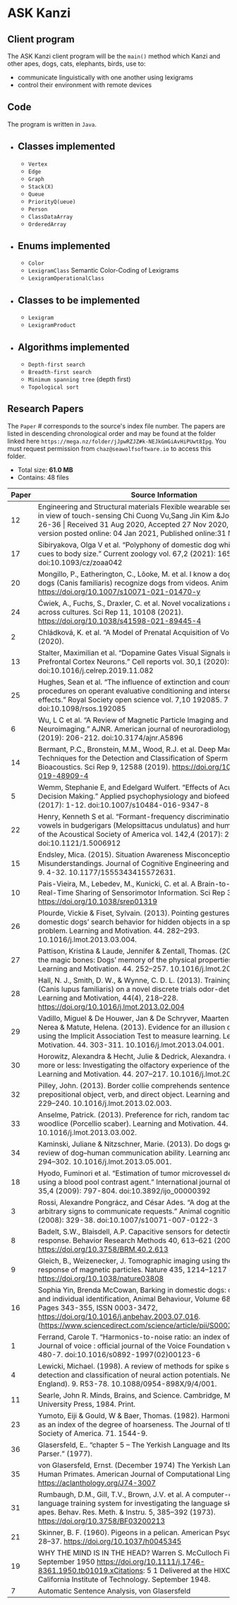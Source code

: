 # ASK Kanzi
## Client program

The ASK Kanzi client program will be the `main()` method which Kanzi and other apes, dogs, cats, elephants, birds, use to:
 * communicate linguistically with one another using lexigrams 
 * control their environment with remote devices


## Code
The program is written in `Java`.

* ## Classes implemented
  * `Vertex`
  * `Edge`
  * `Graph`
  * `Stack(X)` 
  * `Queue`
  * `PriorityQ(ueue)`
  * `Person`
  * `ClassDataArray`
  * `OrderedArray`

* ## Enums implemented
  * `Color` 
  * `LexigramClass` Semantic Color-Coding of Lexigrams
  * `LexigramOperationalClass`

*  ## Classes to be implemented
    * `Lexigram`
    * `LexigramProduct`

*  ## Algorithms implemented
    * `Depth-first search`
    * `Breadth-first search`
    * `Minimum spanning tree` (depth first)
    * `Topological sort`




## Research Papers

The `Paper` # corresponds to the source's index file number. The papers are listed in descending chronological order and may be found at the folder linked here `https://mega.nz/folder/jJpwRZJZ#k-NEJkGmGiAvHiPUwt8Ipg`. You must request permission from `chaz@seawolfsoftware.io` to access this folder.

* Total size: __61.0 MB__
* Contains: 48 files



|   Paper  |   Source Information                                                                                                                                                                                                                                                                                                        |   Year  |
|-----------|-----------------------------------------------------------------------------------------------------------------------------------------------------------------------------------------------------------------------------------------------------------------------------------------------------------------------------|---------|
|   12      |   Engineering and Structural materials Flexible wearable sensors - an update in view of touch-sensing Chi Cuong Vu,Sang Jin Kim &Jooyong Kim Pages 26-36 \| Received 31 Aug 2020, Accepted 27 Nov 2020, Accepted author version posted online: 04 Jan 2021, Published online:31 Mar 2021                                    |   2021  |
|   17      |   Sibiryakova, Olga V et al. “Polyphony of domestic dog whines and vocal cues to body size.” Current zoology vol. 67,2 (2021): 165-176. doi:10.1093/cz/zoaa042                                                                                                                                                              |   2021  |
|   20      |   Mongillo, P., Eatherington, C., Lõoke, M. et al. I know a dog when I see one: dogs (Canis familiaris) recognize dogs from videos. Anim Cogn (2021). https://doi.org/10.1007/s10071-021-01470-y                                                                                                                            |   2021  |
|   24      |   Ćwiek, A., Fuchs, S., Draxler, C. et al. Novel vocalizations are understood across cultures. Sci Rep 11, 10108 (2021). https://doi.org/10.1038/s41598-021-89445-4                                                                                                                                                         |   2021  |
|   2       |   Chládková, K. et al. “A Model of Prenatal Acquisition of Vowels.” CogSci (2020).                                                                                                                                                                                                                                          |   2020  |
|   13      |   Stalter, Maximilian et al. “Dopamine Gates Visual Signals in Monkey Prefrontal Cortex Neurons.” Cell reports vol. 30,1 (2020): 164-172.e4. doi:10.1016/j.celrep.2019.11.082                                                                                                                                               |   2020  |
|   25      |   Hughes, Sean et al. “The influence of extinction and counterconditioning procedures on operant evaluative conditioning and intersecting regularity effects.” Royal Society open science vol. 7,10 192085. 7 Oct. 2020, doi:10.1098/rsos.192085                                                                            |   2020  |
|   6       |   Wu, L C et al. “A Review of Magnetic Particle Imaging and Perspectives on Neuroimaging.” AJNR. American journal of neuroradiology vol. 40,2 (2019): 206-212. doi:10.3174/ajnr.A5896                                                                                                                                       |   2019  |
|   14      |   Bermant, P.C., Bronstein, M.M., Wood, R.J. et al. Deep Machine Learning Techniques for the Detection and Classification of Sperm Whale Bioacoustics. Sci Rep 9, 12588 (2019). https://doi.org/10.1038/s41598-019-48909-4                                                                                                  |   2019  |
|   5       |   Wemm, Stephanie E, and Edelgard Wulfert. “Effects of Acute Stress on Decision Making.” Applied psychophysiology and biofeedback vol. 42,1 (2017): 1-12. doi:10.1007/s10484-016-9347-8                                                                                                                                     |   2017  |
|   22      |   Henry, Kenneth S et al. “Formant-frequency discrimination of synthesized vowels in budgerigars (Melopsittacus undulatus) and humans.” The Journal of the Acoustical Society of America vol. 142,4 (2017): 2073. doi:10.1121/1.5006912                                                                                     |   2017  |
|   15      |   Endsley, Mica. (2015). Situation Awareness Misconceptions and Misunderstandings. Journal of Cognitive Engineering and Decision Making. 9. 4-32. 10.1177/1555343415572631.                                                                                                                                                 |   2015  |
|   10      |   Pais-Vieira, M., Lebedev, M., Kunicki, C. et al. A Brain-to-Brain Interface for Real-Time Sharing of Sensorimotor Information. Sci Rep 3, 1319 (2013). https://doi.org/10.1038/srep01319                                                                                                                                  |   2013  |
|   26      |   Plourde, Vickie & Fiset, Sylvain. (2013). Pointing gestures modulate domestic dogs’ search behavior for hidden objects in a spatial rotation problem. Learning and Motivation. 44. 282–293. 10.1016/j.lmot.2013.03.004.                                                                                                   |   2013  |
|   27      |   Pattison, Kristina & Laude, Jennifer & Zentall, Thomas. (2013). The case of the magic bones: Dogs’ memory of the physical properties of objects. Learning and Motivation. 44. 252–257. 10.1016/j.lmot.2013.04.003.                                                                                                        |   2013  |
|   28      |   Hall, N. J., Smith, D. W., & Wynne, C. D. L. (2013). Training domestic dogs (Canis lupus familiaris) on a novel discrete trials odor-detection task. Learning and Motivation, 44(4), 218–228. https://doi.org/10.1016/j.lmot.2013.02.004                                                                                  |   2013  |
|   29      |   Vadillo, Miguel & De Houwer, Jan & De Schryver, Maarten & Ortega-Castro, Nerea & Matute, Helena. (2013). Evidence for an illusion of causality when using the Implicit Association Test to measure learning. Learning and Motivation. 44. 303-311. 10.1016/j.lmot.2013.04.001.                                            |   2013  |
|   30      |   Horowitz, Alexandra & Hecht, Julie & Dedrick, Alexandra. (2013). Smelling more or less: Investigating the olfactory experience of the domestic dog. Learning and Motivation. 44. 207–217. 10.1016/j.lmot.2013.02.002.                                                                                                     |   2013  |
|   32      |   Pilley, John. (2013). Border collie comprehends sentences containing a prepositional object, verb, and direct object. Learning and Motivation. 44. 229–240. 10.1016/j.lmot.2013.02.003.                                                                                                                                   |   2013  |
|   33      |   Anselme, Patrick. (2013). Preference for rich, random tactile stimulation in woodlice (Porcellio scaber). Learning and Motivation. 44. 326–336. 10.1016/j.lmot.2013.03.002.                                                                                                                                               |   2013  |
|   34      |   Kaminski, Juliane & Nitzschner, Marie. (2013). Do dogs get the point? A review of dog–human communication ability. Learning and Motivation. 44. 294–302. 10.1016/j.lmot.2013.05.001.                                                                                                                                      |   2013  |
|   18      |   Hyodo, Fuminori et al. “Estimation of tumor microvessel density by MRI using a blood pool contrast agent.” International journal of oncology vol. 35,4 (2009): 797-804. doi:10.3892/ijo_00000392                                                                                                                          |   2009  |
|   3       |   Rossi, Alexandre Pongrácz, and César Ades. “A dog at the keyboard: using arbitrary signs to communicate requests.” Animal cognition vol. 11,2 (2008): 329-38. doi:10.1007/s10071-007-0122-3                                                                                                                               |   2008  |
|   8       |   Badelt, S.W., Blaisdell, A.P. Capacitive sensors for detecting proximity and response. Behavior Research Methods 40, 613–621 (2008). https://doi.org/10.3758/BRM.40.2.613                                                                                                                                                 |   2008  |
|   9       |   Gleich, B., Weizenecker, J. Tomographic imaging using the nonlinear response of magnetic particles. Nature 435, 1214–1217 (2005). https://doi.org/10.1038/nature03808                                                                                                                                                     |   2005  |
|   16      |   Sophia Yin, Brenda McCowan,   Barking in domestic dogs: context specificity and individual identification,   Animal Behaviour,   Volume 68, Issue 2,   2004,   Pages 343-355,   ISSN 0003-3472,   https://doi.org/10.1016/j.anbehav.2003.07.016.   (https://www.sciencedirect.com/science/article/pii/S000334720400123X)  |   2004  |
|   1       |   Ferrand, Carole T. “Harmonics-to-noise ratio: an index of vocal aging.” Journal of voice : official journal of the Voice Foundation vol. 16,4 (2002): 480-7. doi:10.1016/s0892-1997(02)00123-6                                                                                                                            |   2002  |
|   4       |   Lewicki, Michael. (1998). A review of methods for spike sorting: The detection and classification of neural action potentials. Network (Bristol, England). 9. R53-78. 10.1088/0954-898X/9/4/001.                                                                                                                          |   1998  |
|   11      |   Searle, John R. Minds, Brains, and Science. Cambridge, Mass: Harvard University Press, 1984. Print.                                                                                                                                                                                                                       |   1984  |
|   23      |   Yumoto, Eiji & Gould, W & Baer, Thomas. (1982). Harmonics-to-noise ratio as an index of the degree of hoarseness. The Journal of the Acoustical Society of America. 71. 1544-9.                                                                                                                                           |   1982  |
|   36      |   Glasersfeld, E.. “chapter 5 – The Yerkish Language and Its Automatic Parser.” (1977).                                                                                                                                                                                                                                     |   1977  |
|   35      |   von Glasersfeld, Ernst. (December 1974) The Yerkish Language for Non-Human Primates. American Journal of Computational Linguistics https://aclanthology.org/J74-3007                                                                                                                                                      |   1974  |
|   31      |   Rumbaugh, D.M., Gill, T.V., Brown, J.V. et al. A computer-controlled language training system for investigating the language skills of young apes. Behav. Res. Meth. & Instru. 5, 385–392 (1973). https://doi.org/10.3758/BF03200213                                                                                      |   1973  |
|   21      |   Skinner, B. F. (1960). Pigeons in a pelican. American Psychologist, 15(1), 28–37. https://doi.org/10.1037/h0045345                                                                                                                                                                                                        |   1960  |
|   19      |   WHY THE MIND IS IN THE HEAD? Warren S. McCulloch   First published: September 1950 https://doi.org/10.1111/j.1746-8361.1950.tb01019.xCitations: 5   1 Delivered at the HIXON SYMPOSIUM, California Institute of Technology. September 1948.                                                                               |   1950  |
|   7       |   Automatic Sentence Analysis, von Glasersfeld                                                                                                                                                                                                                                                                              |         |
